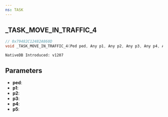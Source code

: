 ```yaml
---
ns: TASK
---
```

## _TASK_MOVE_IN_TRAFFIC_4

```c
// 0x79482C12482A860D
void _TASK_MOVE_IN_TRAFFIC_4(Ped ped, Any p1, Any p2, Any p3, Any p4, Any p5);
```

```
NativeDB Introduced: v1207
```

## Parameters
* **ped**:
* **p1**:
* **p2**:
* **p3**:
* **p4**:
* **p5**:
